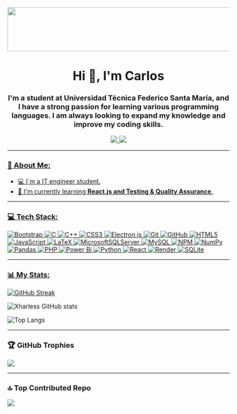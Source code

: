 <div id= "header" align="center">
  
  <img src="https://github.com/user-attachments/assets/8414f33b-c236-47d1-a0ee-222f81de918b" width="800"  height="100"/>
  <h1 align="center">Hi 👋, I'm Carlos</h1>
    <h3 align="center">I'm a student at Universidad Técnica Federico Santa María, and I have a strong passion for learning various programming languages. I am always looking to expand my knowledge and improve my coding skills.</h3>
</div>
<link rel="stylesheet" href="https://cdnjs.cloudflare.com/ajax/libs/font-awesome/6.0.0-beta3/css/all.min.css">

<div id = "badges" align="center">
  <a href="https://www.linkedin.com/in/carlos-arévalo-a898a7227/">
    <img src="https://img.shields.io/badge/LinkedIn-0077B5?style=for-the-badge&logo=linkedin&logoColor=white" />
  </a>
  <a href="https://www.instagram.com/carlos_aag17/">
    <img src="https://img.shields.io/badge/Instagram-E4405F?style=for-the-badge&logo=instagram&logoColor=white" />
</div>


---

### 💫 About Me:
- 💻 I´m a IT engineer student.
- 🌱 I'm currently learning **React.js and Testing & Quality Assurance**.

---

### 💻 Tech Stack:

![Bootstrap](https://img.shields.io/badge/bootstrap-%238511FA.svg?style=for-the-badge&logo=bootstrap&logoColor=white) 
![C](https://img.shields.io/badge/c-%2300599C.svg?style=for-the-badge&logo=c&logoColor=white) 
![C++](https://img.shields.io/badge/c++-%2300599C.svg?style=for-the-badge&logo=c%2B%2B&logoColor=white) 
![CSS3](https://img.shields.io/badge/css3-%231572B6.svg?style=for-the-badge&logo=css3&logoColor=white) 
![Electron.js](https://img.shields.io/badge/Electron-191970?style=for-the-badge&logo=Electron&logoColor=white) 
![Git](https://img.shields.io/badge/git-%23F05033.svg?style=for-the-badge&logo=git&logoColor=white)
![GitHub](https://img.shields.io/badge/github-%23121011.svg?style=for-the-badge&logo=github&logoColor=white) 
![HTML5](https://img.shields.io/badge/html5-%23E34F26.svg?style=for-the-badge&logo=html5&logoColor=white) 
![JavaScript](https://img.shields.io/badge/javascript-%23323330.svg?style=for-the-badge&logo=javascript&logoColor=%23F7DF1E) 
![LaTeX](https://img.shields.io/badge/latex-%23008080.svg?style=for-the-badge&logo=latex&logoColor=white) 
![MicrosoftSQLServer](https://img.shields.io/badge/Microsoft%20SQL%20Server-CC2927?style=for-the-badge&logo=microsoft%20sql%20server&logoColor=white) 
![MySQL](https://img.shields.io/badge/mysql-4479A1.svg?style=for-the-badge&logo=mysql&logoColor=white) 
![NPM](https://img.shields.io/badge/NPM-%23CB3837.svg?style=for-the-badge&logo=npm&logoColor=white) 
![NumPy](https://img.shields.io/badge/numpy-%23013243.svg?style=for-the-badge&logo=numpy&logoColor=white) 
![Pandas](https://img.shields.io/badge/pandas-%23150458.svg?style=for-the-badge&logo=pandas&logoColor=white) 
![PHP](https://img.shields.io/badge/php-%23777BB4.svg?style=for-the-badge&logo=php&logoColor=white) 
![Power Bi](https://img.shields.io/badge/power_bi-F2C811?style=for-the-badge&logo=powerbi&logoColor=black)
![Python](https://img.shields.io/badge/python-3670A0?style=for-the-badge&logo=python&logoColor=ffdd54) 
![React](https://img.shields.io/badge/react-%2320232a.svg?style=for-the-badge&logo=react&logoColor=%2361DAFB) 
![Render](https://img.shields.io/badge/Render-%46E3B7.svg?style=for-the-badge&logo=render&logoColor=white) 
![SQLite](https://img.shields.io/badge/sqlite-%2307405e.svg?style=for-the-badge&logo=sqlite&logoColor=white) 


---

### 📊 My Stats:

[![GitHub Streak](https://streak-stats.demolab.com/?user=Xharless?&locale=es)](https://git.io/streak-stats)

![Xharless GitHub stats](https://github-readme-stats.vercel.app/api?username=Xharless&show_icons=true)

![Top Langs](https://github-readme-stats.vercel.app/api/top-langs/?username=Xharless&layout=compact)

---

### 🏆 GitHub Trophies
![](https://github-profile-trophy.vercel.app/?username=Xharless&theme=highcontrast&no-frame=false&no-bg=false&margin-w=4)

---

### 🔝 Top Contributed Repo
![](https://github-contributor-stats.vercel.app/api?username=Xharless&limit=5&combine_all_yearly_contributions=true)



